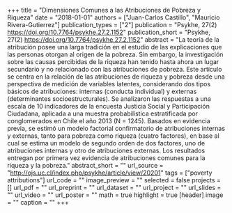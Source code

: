 +++
title = "Dimensiones Comunes a las Atribuciones de Pobreza y Riqueza"
date = "2018-01-01"
authors = ["Juan-Carlos Castillo", "Mauricio Rivera-Gutierrez"]
publication_types = ["2"]
publication = "Psykhe, 27(2) https://doi.org/10.7764/psykhe.27.2.1152"
publication_short = "Psykhe, 27(2) https://doi.org/10.7764/psykhe.27.2.1152"
abstract = "La teoría de la atribución posee una larga tradición en el estudio de las explicaciones que las personas otorgan al origen de la pobreza. Sin embargo, la investigación sobre las causas percibidas de la riqueza han tenido hasta ahora un lugar secundario y no relacionado con las atribuciones de pobreza. Este artículo se centra en la relación de las atribuciones de riqueza y pobreza desde una perspectiva de medición de variables latentes, considerando dos tipos básicos de atribuciones: internas (conducta individual) y externas (determinantes socioestructurales). Se analizaron las respuestas a una escala de 10 indicadores de la encuesta Justicia Social y Participación Ciudadana, aplicada a una muestra probabilística estratificada por conglomerados en Chile el año 2013 (N = 1245). Basados en evidencia previa, se estimó un modelo factorial confirmatorio de atribuciones internas y externas, tanto para pobreza como riqueza (cuatro factores), en base al cual se estima un modelo de segundo orden de dos factores, uno de atribuciones internas y otro de atribuciones externas. Los resultados entregan por primera vez evidencia de atribuciones comunes para la riqueza y la pobreza."
abstract_short = ""
url_source = "http://ojs.uc.cl/index.php/psykhe/article/view/20201"
tags = ["poverty attributions"]
url_code = ""
image_preview = ""
selected = false
projects = []
url_pdf = ""
url_preprint = ""
url_dataset = ""
url_project = ""
url_slides = ""
url_video = ""
url_poster = ""
math = true
highlight = true
[header]
image = ""
caption = ""
+++
